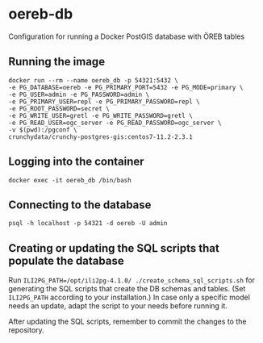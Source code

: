 # oereb-db
Configuration for running a Docker PostGIS database with ÖREB tables

## Running the image

```
docker run --rm --name oereb_db -p 54321:5432 \
-e PG_DATABASE=oereb -e PG_PRIMARY_PORT=5432 -e PG_MODE=primary \
-e PG_USER=admin -e PG_PASSWORD=admin \
-e PG_PRIMARY_USER=repl -e PG_PRIMARY_PASSWORD=repl \
-e PG_ROOT_PASSWORD=secret \
-e PG_WRITE_USER=gretl -e PG_WRITE_PASSWORD=gretl \
-e PG_READ_USER=ogc_server -e PG_READ_PASSWORD=ogc_server \
-v $(pwd):/pgconf \
crunchydata/crunchy-postgres-gis:centos7-11.2-2.3.1
```

## Logging into the container

```
docker exec -it oereb_db /bin/bash
```

## Connecting to the database

```
psql -h localhost -p 54321 -d oereb -U admin
```

## Creating or updating the SQL scripts that populate the database

Run `ILI2PG_PATH=/opt/ili2pg-4.1.0/ ./create_schema_sql_scripts.sh` for generating the SQL scripts that create the DB schemas and tables. (Set `ILI2PG_PATH` according to your installation.) In case only a specific model needs an update, adapt the script to your needs before running it.

After updating the SQL scripts, remember to commit the changes to the repository.
